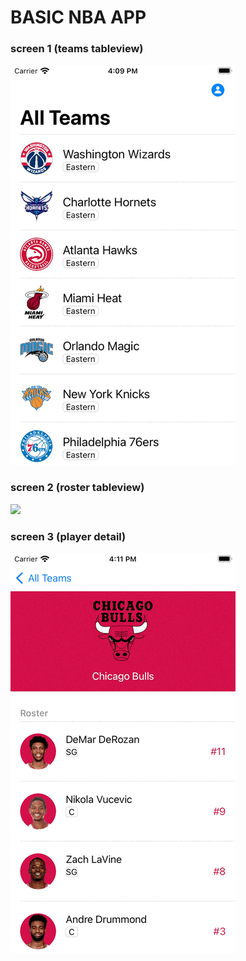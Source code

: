 #  BASIC NBA APP 

### screen 1 (teams tableview)
![](gifs/SimulatorScreen1.gif)
### screen 2 (roster tableview)
![](gifs/SimulatorScreen2.gif)
### screen 3 (player detail)
![](gifs/SimulatorScreen3.gif)




